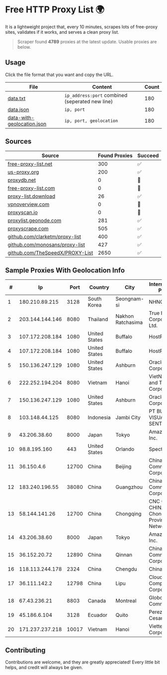 
# Free HTTP Proxy List 🌍

It is a lightweight project that, every 10 minutes, scrapes lots of free-proxy sites, validates if it works, and serves a clean proxy list.


> Scraper found **4789** proxies at the latest update. Usable proxies are below.

## Usage

Click the file format that you want and copy the URL.


|File|Content|Count|
|----|-------|-----|
|[data.txt](https://raw.githubusercontent.com/themiralay/Proxy-List-World/master/data.txt)|`ip_address:port` combined (seperated new line)|180|
|[data.json](https://raw.githubusercontent.com/themiralay/Proxy-List-World/master/data.json)|`ip, port`|180|
|[data-with-geolocation.json](https://raw.githubusercontent.com/themiralay/Proxy-List-World/master/data-with-geolocation.json)|`ip, port, geolocation`|180|

## Sources

|Source|Found Proxies|Succeed|
|------|-------------|-------|
|[free-proxy-list.net](https://free-proxy-list.net)|300|✅|
|[us-proxy.org](https://www.us-proxy.org)|200|✅|
|[proxydb.net](http://proxydb.net)|0|🚫|
|[free-proxy-list.com](https://free-proxy-list.com/?page=&port=&type%5B%5D=http&type%5B%5D=https&up_time=0&search=Search)|0|🚫|
|[proxy-list.download](https://www.proxy-list.download/HTTP)|26|✅|
|[vpnoverview.com](https://vpnoverview.com/privacy/anonymous-browsing/free-proxy-servers)|0|🚫|
|[proxyscan.io](https://www.proxyscan.io)|0|🚫|
|[proxylist.geonode.com](https://proxylist.geonode.com/api/proxy-list?limit=300&page=1&sort_by=lastChecked&sort_type=desc&protocols=http,https)|281|✅|
|[proxyscrape.com](https://api.proxyscrape.com/v2/?request=displayproxies&protocol=http&timeout=10000&country=all&ssl=all&anonymity=all)|505|✅|
|[github.com/clarketm/proxy-list](https://raw.githubusercontent.com/clarketm/proxy-list/master/proxy-list-raw.txt)|400|✅|
|[github.com/monosans/proxy-list](https://raw.githubusercontent.com/monosans/proxy-list/main/proxies/http.txt)|427|✅|
|[github.com/TheSpeedX/PROXY-List](https://raw.githubusercontent.com/TheSpeedX/PROXY-List/master/http.txt)|2650|✅|


## Sample Proxies With Geolocation Info

|#|Ip|Port|Country|City|Internet Service Provider|
|-|--|----|-------|----|-------------------------|
|1|180.210.89.215|3128|South Korea|Seongnam-si|NHNCLOUD|
|2|203.144.144.146|8080|Thailand|Nakhon Ratchasima|True Internet Corporation CO. Ltd.|
|3|107.172.208.184|1080|United States|Buffalo|HostPapa|
|4|107.172.208.184|1080|United States|Buffalo|HostPapa|
|5|150.136.247.129|1080|United States|Ashburn|Oracle Corporation|
|6|222.252.194.204|8080|Vietnam|Hanoi|VietNam Post and Telecom Corporation|
|7|150.136.247.129|1080|United States|Ashburn|Oracle Corporation|
|8|103.148.44.125|8080|Indonesia|Jambi City|PT BUANA VISUALNET SENTRA|
|9|43.206.38.60|8000|Japan|Tokyo|Amazon.com, Inc.|
|10|98.8.195.160|443|United States|Orlando|Spectrum|
|11|36.150.4.6|12700|China|Beijing|China Mobile Communications Corporation|
|12|183.240.196.55|38080|China|Guangzhou|China Mobile Communications Corporation|
|13|58.144.141.26|12700|China|Chongqing|CNC Group CHINA169 Chongqing Province Network|
|14|43.206.38.60|8000|Japan|Tokyo|Amazon.com, Inc.|
|15|36.152.20.72|12890|China|Qinnan|China Mobile Communications Corporation|
|16|118.113.244.178|2324|China|Chengdu|Chinanet|
|17|36.111.142.2|12798|China|Lipu|Cloud Computing Corporation|
|18|67.43.236.21|8803|Canada|Montreal|GloboTech Communications|
|19|45.186.6.104|3128|Ecuador|Quito|Perez Tito Julio Cesar|
|20|171.237.237.218|10017|Vietnam|Hanoi|Viettel Corporation|



## Contributing

Contributions are welcome, and they are greatly appreciated! Every
little bit helps, and credit will always be given.

